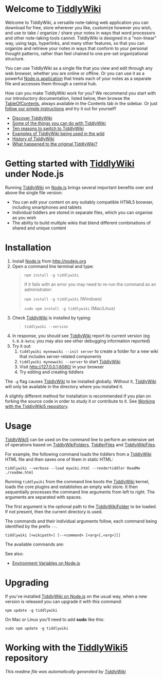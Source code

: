 <h1 class=''>Welcome to <a class='tc-tiddlylink tc-tiddlylink-resolves' href='http://tiddlywiki.com/static/TiddlyWiki.html'>TiddlyWiki</a></h1><p>Welcome to TiddlyWiki, a versatile note-taking web application you can download for free, store wherever you like, customize however you wish, and use to take / organize / share your notes in ways that word processors and other note-taking tools cannot. TiddlyWiki is designed in a &quot;non-linear&quot; way, using tags, hyperlinks, and many other features, so that you can organize and retrieve your notes in ways that conform to your personal thought patterns, rather than feel chained to one pre-set organizational structure.</p><p>You can use TiddlyWiki as a single file that you view and edit through any web browser, whether you are online or offline. Or you can use it as a powerful <a class='tc-tiddlylink tc-tiddlylink-resolves' href='http://tiddlywiki.com/static/Node.js.html'>Node.js application</a> that treats each of your notes as a separate file and accesses them through a central hub.</p><p>How can you make TiddlyWiki work for you? We recommend you start with our introductory documentation, listed below, then browse the <a class='tc-tiddlylink tc-tiddlylink-resolves' href='http://tiddlywiki.com/static/TableOfContents.html'>TableOfContents</a>, always available in the Contents tab in the sidebar. Or just <a class='tc-tiddlylink tc-tiddlylink-shadow tc-tiddlylink-resolves' href='http://tiddlywiki.com/static/GettingStarted.html'>follow our simple instructions</a> and try it out for yourself!</p><ul><li><a class='tc-tiddlylink tc-tiddlylink-resolves' href='http://tiddlywiki.com/static/Discover%2520TiddlyWiki.html'>Discover TiddlyWiki</a></li><li><a class='tc-tiddlylink tc-tiddlylink-resolves' href='http://tiddlywiki.com/static/Some%2520of%2520the%2520things%2520you%2520can%2520do%2520with%2520TiddlyWiki.html'>Some of the things you can do with TiddlyWiki</a></li><li><a class='tc-tiddlylink tc-tiddlylink-resolves' href='http://tiddlywiki.com/static/Ten%2520reasons%2520to%2520switch%2520to%2520TiddlyWiki.html'>Ten reasons to switch to TiddlyWiki</a></li><li><a class='tc-tiddlylink tc-tiddlylink-resolves' href='http://tiddlywiki.com/static/Examples.html'>Examples of TiddlyWiki being used in the wild</a></li><li><a class='tc-tiddlylink tc-tiddlylink-resolves' href='http://tiddlywiki.com/static/History%2520of%2520TiddlyWiki.html'>History of TiddlyWiki</a> </li><li><a class='tc-tiddlylink tc-tiddlylink-resolves' href='http://tiddlywiki.com/static/What%2520happened%2520to%2520the%2520original%2520TiddlyWiki%253F.html'>What happened to the original TiddlyWiki?</a></li></ul><h1 class=''>Getting started with <a class='tc-tiddlylink tc-tiddlylink-resolves' href='http://tiddlywiki.com/static/TiddlyWiki.html'>TiddlyWiki</a> under Node.js</h1><p>Running <a class='tc-tiddlylink tc-tiddlylink-resolves' href='http://tiddlywiki.com/static/TiddlyWiki.html'>TiddlyWiki</a> on <a class='tc-tiddlylink tc-tiddlylink-resolves' href='http://tiddlywiki.com/static/Node.js.html'>Node.js</a> brings several important benefits over and above the single file version:</p><ul><li>You can edit your content on any suitably compatible HTML5 browser, including smartphones and tablets</li><li>Individual tiddlers are stored in separate files, which you can organise as you wish</li><li>The ability to build multiple wikis that blend different combinations of shared and unique content</li></ul><h1 class=''>Installation</h1><ol><li>Install <a class='tc-tiddlylink tc-tiddlylink-resolves' href='http://tiddlywiki.com/static/Node.js.html'>Node.js</a> from <a class='tc-tiddlylink-external' href='http://nodejs.org' target='_blank'>http://nodejs.org</a></li><li>Open a command line terminal and type:<blockquote><p><code>npm install -g tiddlywiki</code></p><p>If it fails with an error you may need to re-run the command as an administrator:</p><p><code>npm install -g tiddlywiki</code> (Windows)</p><p><code>sudo npm install -g tiddlywiki</code> (Mac/Linux)</p></blockquote></li><li>Check <a class='tc-tiddlylink tc-tiddlylink-resolves' href='http://tiddlywiki.com/static/TiddlyWiki.html'>TiddlyWiki</a> is installed by typing:<blockquote><p><code>tiddlywiki --version</code></p></blockquote></li><li>In response, you should see <a class='tc-tiddlylink tc-tiddlylink-resolves' href='http://tiddlywiki.com/static/TiddlyWiki.html'>TiddlyWiki</a> report its current version (eg <code>5.0.8-beta</code>; you may also see other debugging information reported)</li><li>Try it out:<ol><li><code>tiddlywiki mynewwiki --init server</code> to create a folder for a new wiki that includes server-related components</li><li><code>tiddlywiki mynewwiki --server</code> to start <a class='tc-tiddlylink tc-tiddlylink-resolves' href='http://tiddlywiki.com/static/TiddlyWiki.html'>TiddlyWiki</a></li><li>Visit <a class='tc-tiddlylink-external' href='http://127.0.0.1:8080/' target='_blank'>http://127.0.0.1:8080/</a> in your browser</li><li>Try editing and creating tiddlers</li></ol></li></ol><p>The <code>-g</code> flag causes <a class='tc-tiddlylink tc-tiddlylink-resolves' href='http://tiddlywiki.com/static/TiddlyWiki.html'>TiddlyWiki</a> to be installed globally. Without it, <a class='tc-tiddlylink tc-tiddlylink-resolves' href='http://tiddlywiki.com/static/TiddlyWiki.html'>TiddlyWiki</a> will only be available in the directory where you installed it.</p><p>A slightly different method for installation is recommended if you plan on forking the source code in order to study it or contribute to it. See <a class='tc-tiddlylink tc-tiddlylink-missing' href='http://tiddlywiki.com/static/Working%2520with%2520the%2520TiddlyWiki5%2520repository.html'>Working with the TiddlyWiki5 repository</a>.
</p><h1 class=''>Usage</h1><p><a class='tc-tiddlylink tc-tiddlylink-resolves' href='http://tiddlywiki.com/static/TiddlyWiki5.html'>TiddlyWiki5</a> can be used on the command line to perform an extensive set of operations based on <a class='tc-tiddlylink tc-tiddlylink-resolves' href='http://tiddlywiki.com/static/TiddlyWikiFolders.html'>TiddlyWikiFolders</a>, <a class='tc-tiddlylink tc-tiddlylink-resolves' href='http://tiddlywiki.com/static/TiddlerFiles.html'>TiddlerFiles</a> and <a class='tc-tiddlylink tc-tiddlylink-missing' href='http://tiddlywiki.com/static/TiddlyWikiFiles.html'>TiddlyWikiFiles</a>.</p><p>For example, the following command loads the tiddlers from a <a class='tc-tiddlylink tc-tiddlylink-resolves' href='http://tiddlywiki.com/static/TiddlyWiki.html'>TiddlyWiki</a> HTML file and then saves one of them in static HTML:</p><pre><code>tiddlywiki --verbose --load mywiki.html --rendertiddler ReadMe ./readme.html</code></pre><p>Running <code>tiddlywiki</code> from the command line boots the <a class='tc-tiddlylink tc-tiddlylink-resolves' href='http://tiddlywiki.com/static/TiddlyWiki.html'>TiddlyWiki</a> kernel, loads the core plugins and establishes an empty wiki store. It then sequentially processes the command line arguments from left to right. The arguments are separated with spaces.</p><p>The first argument is the optional path to the <a class='tc-tiddlylink tc-tiddlylink-resolves' href='http://tiddlywiki.com/static/TiddlyWikiFolders.html'>TiddlyWikiFolder</a> to be loaded. If not present, then the current directory is used.</p><p>The commands and their individual arguments follow, each command being identified by the prefix <code>--</code>.</p><pre><code>tiddlywiki [&lt;wikipath&gt;] [--&lt;command&gt; [&lt;arg&gt;[,&lt;arg&gt;]]]</code></pre><p>The available commands are:</p><p><ul></ul></p><p>See also:</p><ul><li><a class='tc-tiddlylink tc-tiddlylink-resolves' href='http://tiddlywiki.com/static/Environment%2520Variables%2520on%2520Node.js.html'>Environment Variables on Node.js</a></li></ul><h1 class=''>Upgrading</h1><p>If you've installed <a class='tc-tiddlylink tc-tiddlylink-resolves' href='http://tiddlywiki.com/static/TiddlyWiki%2520on%2520Node.js.html'>TiddlyWiki on Node.js</a> on the usual way, when a new version is released you can upgrade it with this command:</p><pre><code>npm update -g tiddlywiki</code></pre><p>On Mac or Linux you'll need to add <strong>sudo</strong> like this:</p><pre><code>sudo npm update -g tiddlywiki</code></pre><h1 class=''>Working with the <a class='tc-tiddlylink tc-tiddlylink-resolves' href='http://tiddlywiki.com/static/TiddlyWiki5.html'>TiddlyWiki5</a> repository</h1><p><em>This readme file was automatically generated by <a class='tc-tiddlylink tc-tiddlylink-resolves' href='http://tiddlywiki.com/static/TiddlyWiki.html'>TiddlyWiki</a></em>
</p>